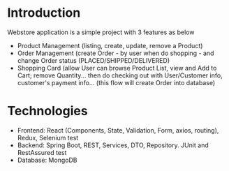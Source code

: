 # Introduction
Webstore application is a simple project with 3 features as below
- Product Management (listing, create, update, remove a Product)
- Order Management (create Order - by user when do shopping - and change Order status (PLACED/SHIPPED/DELIVERED)
- Shopping Card (allow User can browse Product List, view and Add to Cart; remove Quantity... then do checking out with User/Customer info, customer's payment info... (this flow will create Order into database)

# Technologies
- Frontend: React (Components, State, Validation, Form, axios, routing), Redux, Selenium test
- Backend: Spring Boot, REST, Services, DTO, Repository. JUnit and RestAssured test
- Database: MongoDB
